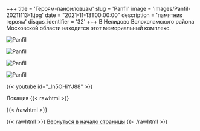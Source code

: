 +++
title = 'Героям-панфиловцам'
slug = 'Panfil'
image = 'images/Panfil-20211113-1.jpg'
date = "2021-11-13T00:00:00"
description = 'памятник героям'
disqus_identifier = '32'
+++
В Нелидово Волоколамского района Московской области находится этот мемориальный комплекс.

![Panfil](/images/Panfil-20211113-2.jpg)

![Panfil](/images/Panfil-20211113-3.jpg)

![Panfil](/images/Panfil-20211113-4.jpg)

![Panfil](/images/Panfil-20211113-5.jpg)

{{< youtube id="_In5OHiYJ88" >}}


Локация
{{< rawhtml >}}
<script type="text/javascript" charset="utf-8" async src="https://api-maps.yandex.ru/services/constructor/1.0/js/?um=constructor%3Afbbf3b9656cd4a7ad6f1fa6dc016383eddcb0ff61672410e16b1540712d7685d&amp;width=500&amp;height=400&amp;lang=ru_RU&amp;scroll=true"></script>
{{< /rawhtml >}}

{{< rawhtml >}}
<a href="#">Вернуться в начало страницы</a>
{{< /rawhtml >}}
